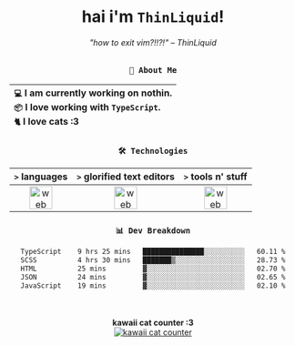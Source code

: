 <div align="center">
  
  # hai i'm `ThinLiquid`!
  ###### "how to exit vim?!!?!" – ThinLiquid
  
  ### `👤 About Me`

  | `💻`  I am currently working on **nothin**.<br/>`📦`  I love working with `TypeScript`.</br>`🐈`  I love cats :3 |
  |:---|

  
  ### `🛠️ Technologies`
  
  | `>` **languages**  | `>` **glorified text editors** | `>` **tools n' stuff** |
  |:------------------:|:------------------------------:|:----------------------:|
  | <img src="https://skillicons.dev/icons?i=ts,js,react" alt="web dev" height="40"/> | <img src="https://skillicons.dev/icons?i=vscode,neovim" alt="web dev" height="40"/> | <img src="https://skillicons.dev/icons?i=bash,git" alt="web dev" height="40"/> |
  
  ### `📊 Dev Breakdown`
  
  <!--START_SECTION:waka-->

```txt
TypeScript    9 hrs 25 mins   ███████████████░░░░░░░░░░   60.11 %
SCSS          4 hrs 30 mins   ███████▒░░░░░░░░░░░░░░░░░   28.73 %
HTML          25 mins         ▓░░░░░░░░░░░░░░░░░░░░░░░░   02.70 %
JSON          24 mins         ▓░░░░░░░░░░░░░░░░░░░░░░░░   02.65 %
JavaScript    19 mins         ▓░░░░░░░░░░░░░░░░░░░░░░░░   02.10 %
```

<!--END_SECTION:waka-->
  
  <br/><br/>
  <b>kawaii cat counter :3</b><br/>
  [![kawaii cat counter](https://count.getloli.com/get/@ThinLiquid?theme=moebooru)](https://moe-counter.glitch.me)
</div>
